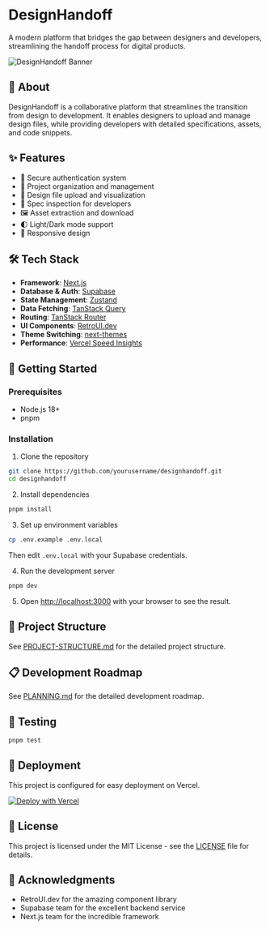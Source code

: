 # DesignHandoff

A modern platform that bridges the gap between designers and developers, streamlining the handoff process for digital products.

![DesignHandoff Banner](https://placehold.co/1200x300/e5e7eb/a3a3a3?text=DesignHandoff+Platform)

## 🚀 About

DesignHandoff is a collaborative platform that streamlines the transition from design to development. It enables designers to upload and manage design files, while providing developers with detailed specifications, assets, and code snippets.

## ✨ Features

- 🔐 Secure authentication system
- 📂 Project organization and management
- 🎨 Design file upload and visualization
- 📏 Spec inspection for developers
- 🖼️ Asset extraction and download
- 🌓 Light/Dark mode support
- 📱 Responsive design

## 🛠️ Tech Stack

- **Framework**: [Next.js](https://nextjs.org/)
- **Database & Auth**: [Supabase](https://supabase.com/)
- **State Management**: [Zustand](https://github.com/pmndrs/zustand)
- **Data Fetching**: [TanStack Query](https://tanstack.com/query)
- **Routing**: [TanStack Router](https://tanstack.com/router)
- **UI Components**: [RetroUI.dev](https://retroui.dev/)
- **Theme Switching**: [next-themes](https://github.com/pacocoursey/next-themes)
- **Performance**: [Vercel Speed Insights](https://vercel.com/docs/speed-insights)

## 🚦 Getting Started

### Prerequisites

- Node.js 18+
- pnpm

### Installation

1. Clone the repository

```bash
git clone https://github.com/yourusername/designhandoff.git
cd designhandoff
```

2. Install dependencies

```bash
pnpm install
```

3. Set up environment variables

```bash
cp .env.example .env.local
```

Then edit `.env.local` with your Supabase credentials.

4. Run the development server

```bash
pnpm dev
```

5. Open [http://localhost:3000](http://localhost:3000) with your browser to see the result.

## 📝 Project Structure

See [PROJECT-STRUCTURE.md](./PROJECT-STRUCTURE.md) for the detailed project structure.

## 📋 Development Roadmap

See [PLANNING.md](./PLANNING.md) for the detailed development roadmap.

## 🧪 Testing

```bash
pnpm test
```

## 🚀 Deployment

This project is configured for easy deployment on Vercel.

[![Deploy with Vercel](https://vercel.com/button)](https://vercel.com/new/clone?repository-url=https%3A%2F%2Fgithub.com%2Fyourusername%2Fdesignhandoff)

## 📄 License

This project is licensed under the MIT License - see the [LICENSE](LICENSE) file for details.

## 🙏 Acknowledgments

- RetroUI.dev for the amazing component library
- Supabase team for the excellent backend service
- Next.js team for the incredible framework

